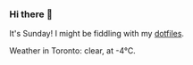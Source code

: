 ### Hi there :wave:

It's Sunday! I might be fiddling with my [dotfiles](https://github.com/bewuethr/dotfiles).

Weather in Toronto: clear, at -4°C.
